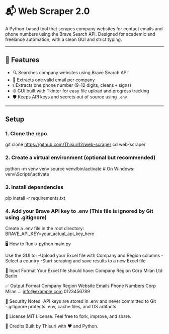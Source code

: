 # 📬 Web Scraper 2.0

A Python-based tool that scrapes company websites for contact emails and phone numbers using the Brave Search API. Designed for academic and freelance automation, with a clean GUI and strict typing.

---

## 🚀 Features

- 🔍 Searches company websites using Brave Search API
- 📧 Extracts one valid email per company
- 📞 Extracts one phone number (9–12 digits, cleans `+` signs)
- 🌐 GUI built with Tkinter for easy file upload and progress tracking
- 🛡️ Keeps API keys and secrets out of source using `.env`

---

## Setup

### 1. Clone the repo

git clone https://github.com/Thisuri12/web-scraper
cd web-scraper

### 2. Create a virtual environment (optional but recommended)

python -m venv venv
source venv/bin/activate # On Windows: venv\Scripts\activate

### 3. Install dependencies

pip install -r requirements.txt

### 4. Add your Brave API key to .env (This file is ignored by Git using .gitignore)
Create a .env file in the root directory:
BRAVE_API_KEY=your_actual_api_key_here

🖥️ How to Run-> python main.py

Use the GUI to:
-Upload your Excel file with Company and Region columns
-Select a country
-Start scraping and save results to a new Excel file

📁 Input Format
Your Excel file should have:
Company Region
Corp Milan
Ltd Berlin

✅ Output Format
Company Region Website Emails Phone Numbers
Corp Milan ... info@example.com 0123456789

🔐 Security Notes
-API keys are stored in .env and never committed to Git
-.gitignore protects .env, cache files, and OS artifacts

📄 License
MIT License. Feel free to fork, improve, and share.

🙌 Credits
Built by Thisuri with ❤️ and Python.
